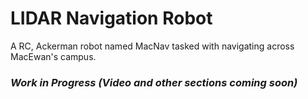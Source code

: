 # LIDAR Navigation Robot

A RC, Ackerman robot named MacNav tasked with navigating across MacEwan's campus.

### ***Work in Progress (Video and other sections coming soon)***
